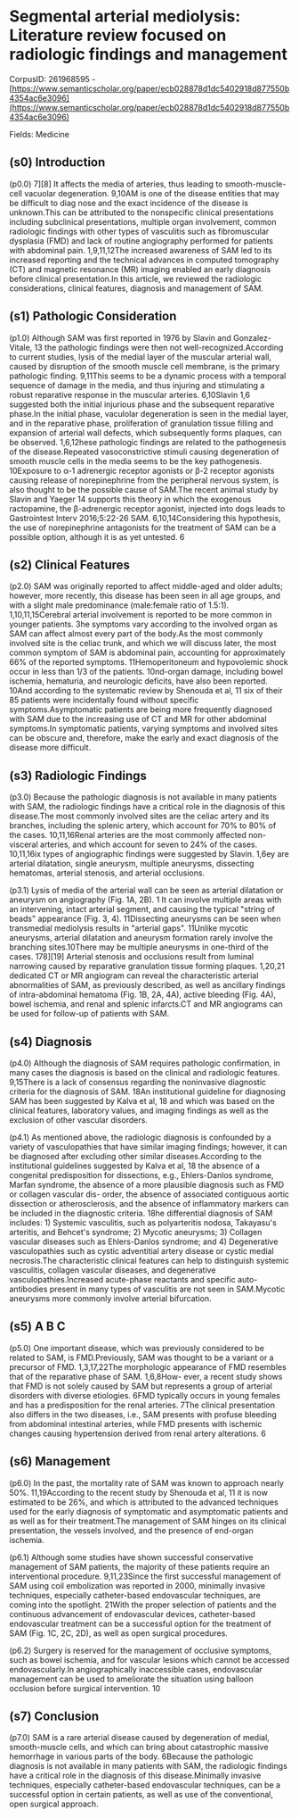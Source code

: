 # Segmental arterial mediolysis: Literature review focused on radiologic findings and management

CorpusID: 261968595 - [https://www.semanticscholar.org/paper/ecb028878d1dc5402918d877550b4354ac6e3096](https://www.semanticscholar.org/paper/ecb028878d1dc5402918d877550b4354ac6e3096)

Fields: Medicine

## (s0) Introduction
(p0.0) 7][8] It affects the media of arteries, thus leading to smooth-muscle-cell vacuolar degeneration. 9,10AM is one of the disease entities that may be difficult to diag nose and the exact incidence of the disease is unknown.This can be attributed to the nonspecific clinical presentations including subclinical presentations, multiple organ involvement, common radiologic findings with other types of vasculitis such as fibromuscular dysplasia (FMD) and lack of routine angiography performed for patients with abdominal pain. 1,9,11,12The increased awareness of SAM led to its increased reporting and the technical advances in computed tomography (CT) and magnetic resonance (MR) imaging enabled an early diagnosis before clinical presentation.In this article, we reviewed the radiologic considerations, clinical features, diagnosis and management of SAM.
## (s1) Pathologic Consideration
(p1.0) Although SAM was first reported in 1976 by Slavin and Gonzalez-Vitale, 13 the pathologic findings were then not well-recognized.According to current studies, lysis of the medial layer of the muscular arterial wall, caused by disruption of the smooth muscle cell membrane, is the primary pathologic finding. 9,11This seems to be a dynamic process with a temporal sequence of damage in the media, and thus injuring and stimulating a robust reparative response in the muscular arteries. 6,10Slavin 1,6 suggested both the initial injurious phase and the subsequent reparative phase.In the initial phase, vaculolar degeneration is seen in the medial layer, and in the reparative phase, proliferation of granulation tissue filling and expansion of arterial wall defects, which subsequently forms plaques, can be observed. 1,6,12hese pathologic findings are related to the pathogenesis of the disease.Repeated vasoconstrictive stimuli causing degeneration of smooth muscle cells in the media seems to be the key pathogenesis. 10Exposure to α-1 adrenergic receptor agonists or β-2 receptor agonists causing release of norepinephrine from the peripheral nervous system, is also thought to be the possible cause of SAM.The recent animal study by Slavin and Yaeger 14 supports this theory in which the exogenous ractopamine, the β-adrenergic receptor agonist, injected into dogs leads to Gastrointest Interv 2016;5:22-26 SAM. 6,10,14Considering this hypothesis, the use of norepinephrine antagonists for the treatment of SAM can be a possible option, although it is as yet untested. 6
## (s2) Clinical Features
(p2.0) SAM was originally reported to affect middle-aged and older adults; however, more recently, this disease has been seen in all age groups, and with a slight male predominance (male:female ratio of 1.5:1). 1,10,11,15Cerebral arterial involvement is reported to be more common in younger patients. 3he symptoms vary according to the involved organ as SAM can affect almost every part of the body.As the most commonly involved site is the celiac trunk, and which we will discuss later, the most common symptom of SAM is abdominal pain, accounting for approximately 66% of the reported symptoms. 11Hemoperitoneum and hypovolemic shock occur in less than 1/3 of the patients. 10nd-organ damage, including bowel ischemia, hematuria, and neurologic deficits, have also been reported. 10And according to the systematic review by Shenouda et al, 11 six of their 85 patients were incidentally found without specific symptoms.Asymptomatic patients are being more frequently diagnosed with SAM due to the increasing use of CT and MR for other abdominal symptoms.In symptomatic patients, varying symptoms and involved sites can be obscure and, therefore, make the early and exact diagnosis of the disease more difficult.
## (s3) Radiologic Findings
(p3.0) Because the pathologic diagnosis is not available in many patients with SAM, the radiologic findings have a critical role in the diagnosis of this disease.The most commonly involved sites are the celiac artery and its branches, including the splenic artery, which account for 70% to 80% of the cases. 10,11,16Renal arteries are the most commonly affected non-visceral arteries, and which account for seven to 24% of the cases. 10,11,16ix types of angiographic findings were suggested by Slavin. 1,6ey are arterial dilatation, single aneurysm, multiple aneurysms, dissecting hematomas, arterial stenosis, and arterial occlusions.

(p3.1) Lysis of media of the arterial wall can be seen as arterial dilatation or aneurysm on angiography (Fig. 1A, 2B). 1 It can involve multiple areas with an intervening, intact arterial segment, and causing the typical "string of beads" appearance (Fig. 3, 4). 11Dissecting aneurysms can be seen when transmedial mediolysis results in "arterial gaps". 11Unlike mycotic aneurysms, arterial dilatation and aneurysm formation rarely involve the branching sites.10There may be multiple aneurysms in one-third of the cases. 178][19] Arterial stenosis and occlusions result from luminal narrowing caused by reparative granulation tissue forming plaques. 1,20,21 dedicated CT or MR angiogram can reveal the characteristic arterial abnormalities of SAM, as previously described, as well as ancillary findings of intra-abdominal hematoma (Fig. 1B, 2A, 4A), active bleeding (Fig. 4A), bowel ischemia, and renal and splenic infarcts.CT and MR angiograms can be used for follow-up of patients with SAM.
## (s4) Diagnosis
(p4.0) Although the diagnosis of SAM requires pathologic confirmation, in many cases the diagnosis is based on the clinical and radiologic features. 9,15There is a lack of consensus regarding the noninvasive diagnostic criteria for the diagnosis of SAM. 18An institutional guideline for diagnosing SAM has been suggested by Kalva et al, 18 and which was based on the clinical features, laboratory values, and imaging findings as well as the exclusion of other vascular disorders.

(p4.1) As mentioned above, the radiologic diagnosis is confounded by a variety of vasculopathies that have similar imaging findings; however, it can be diagnosed after excluding other similar diseases.According to the institutional guidelines suggested by Kalva et al, 18 the absence of a congenital predisposition for dissections, e.g., Ehlers-Danlos syndrome, Marfan syndrome, the absence of a more plausible diagnosis such as FMD or collagen vascular dis- order, the absence of associated contiguous aortic dissection or atherosclerosis, and the absence of inflammatory markers can be included in the diagnostic criteria. 18he differential diagnosis of SAM includes: 1) Systemic vasculitis, such as polyarteritis nodosa, Takayasu's arteritis, and Behcet's syndrome; 2) Mycotic aneurysms; 3) Collagen vascular diseases such as Ehlers-Danlos syndrome; and 4) Degenerative vasculopathies such as cystic adventitial artery disease or cystic medial necrosis.The characteristic clinical features can help to distinguish systemic vasculitis, collagen vascular diseases, and degenerative vasculopathies.Increased acute-phase reactants and specific auto-antibodies present in many types of vasculitis are not seen in SAM.Mycotic aneurysms more commonly involve arterial bifurcation.
## (s5) A B C
(p5.0) One important disease, which was previously considered to be related to SAM, is FMD.Previously, SAM was thought to be a variant or a precursor of FMD. 1,3,17,22The morphologic appearance of FMD resembles that of the reparative phase of SAM. 1,6,8How- ever, a recent study shows that FMD is not solely caused by SAM but represents a group of arterial disorders with diverse etiologies. 6FMD typically occurs in young females and has a predisposition for the renal arteries. 7The clinical presentation also differs in the two diseases, i.e., SAM presents with profuse bleeding from abdominal intestinal arteries, while FMD presents with ischemic changes causing hypertension derived from renal artery alterations. 6
## (s6) Management
(p6.0) In the past, the mortality rate of SAM was known to approach nearly 50%. 11,19According to the recent study by Shenouda et al, 11 it is now estimated to be 26%, and which is attributed to the advanced techniques used for the early diagnosis of symptomatic and asymptomatic patients and as well as for their treatment.The management of SAM hinges on its clinical presentation, the vessels involved, and the presence of end-organ ischemia.

(p6.1) Although some studies have shown successful conservative management of SAM patients, the majority of these patients require an interventional procedure. 9,11,23Since the first successful management of SAM using coil embolization was reported in 2000, minimally invasive techniques, especially catheter-based endovascular techniques, are coming into the spotlight. 21With the proper selection of patients and the continuous advancement of endovascular devices, catheter-based endovascular treatment can be a successful option for the treatment of SAM (Fig. 1C, 2C, 2D), as well as open surgical procedures.

(p6.2) Surgery is reserved for the management of occlusive symptoms, such as bowel ischemia, and for vascular lesions which cannot be accessed endovascularly.In angiographically inaccessible cases, endovascular management can be used to ameliorate the situation using balloon occlusion before surgical intervention. 10
## (s7) Conclusion
(p7.0) SAM is a rare arterial disease caused by degeneration of medial, smooth-muscle cells, and which can bring about catastrophic massive hemorrhage in various parts of the body. 6Because the pathologic diagnosis is not available in many patients with SAM, the radiologic findings have a critical role in the diagnosis of this disease.Minimally invasive techniques, especially catheter-based endovascular techniques, can be a successful option in certain patients, as well as use of the conventional, open surgical approach.

